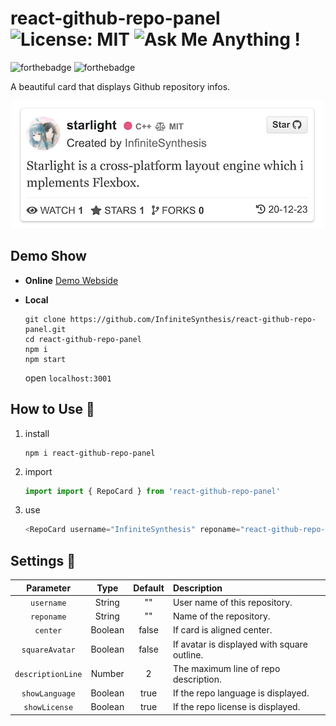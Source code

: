 # react-github-repo-panel ![License: MIT](https://img.shields.io/badge/License-MIT-blue.svg) ![Ask Me Anything !](https://img.shields.io/badge/Ask%20me-anything-pink.svg)

![forthebadge](https://forthebadge.com/images/badges/made-with-javascript.svg)
![forthebadge](https://forthebadge.com/images/badges/powered-by-coffee.svg)

A beautiful card that displays Github repository infos.


<p align="center"><img src="docs/demo.png" alt="demo"></p>

## Demo Show

- **Online** [Demo Webside](https://infinitesynthesis.github.io/react-github-repo-panel/)

- **Local**

    ```shell
    git clone https://github.com/InfiniteSynthesis/react-github-repo-panel.git
    cd react-github-repo-panel
    npm i
    npm start
    ```
    open `localhost:3001`



## How to Use 🍕

1. install
    ```shell
    npm i react-github-repo-panel
    ```

1. import
    ```javascript
    import import { RepoCard } from 'react-github-repo-panel'
    ```

2. use
    ```javascript
    <RepoCard username="InfiniteSynthesis" reponame="react-github-repo-panel" />
    ```

## Settings 🔨

| Parameter   | Type           | Default  | Description|
| :----------: |:---:| :---:| :------------- |
| `username` | String | "" | User name of this repository. |
| `reponame` | String | "" | Name of the repository. |
| `center` | Boolean | false | If card is aligned center. |
| `squareAvatar` | Boolean | false | If avatar is displayed with square outline. |
| `descriptionLine` | Number | 2 | The maximum line of repo description. |
| `showLanguage` | Boolean | true | If the  repo language is displayed. |
| `showLicense` | Boolean | true | If the  repo license is displayed. |
